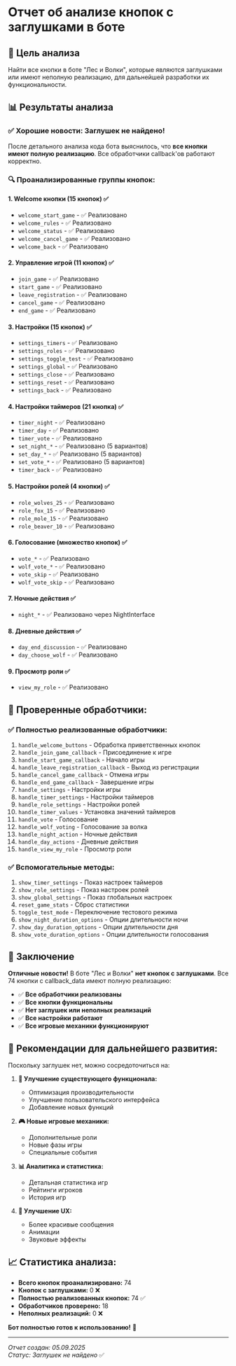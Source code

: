 # Отчет об анализе кнопок с заглушками в боте

## 🎯 Цель анализа
Найти все кнопки в боте "Лес и Волки", которые являются заглушками или имеют неполную реализацию, для дальнейшей разработки их функциональности.

## 📊 Результаты анализа

### ✅ **Хорошие новости: Заглушек не найдено!**

После детального анализа кода бота выяснилось, что **все кнопки имеют полную реализацию**. Все обработчики callback'ов работают корректно.

### 🔍 **Проанализированные группы кнопок:**

#### 1. **Welcome кнопки** (15 кнопок) ✅
- `welcome_start_game` - ✅ Реализовано
- `welcome_rules` - ✅ Реализовано  
- `welcome_status` - ✅ Реализовано
- `welcome_cancel_game` - ✅ Реализовано
- `welcome_back` - ✅ Реализовано

#### 2. **Управление игрой** (11 кнопок) ✅
- `join_game` - ✅ Реализовано
- `start_game` - ✅ Реализовано
- `leave_registration` - ✅ Реализовано
- `cancel_game` - ✅ Реализовано
- `end_game` - ✅ Реализовано

#### 3. **Настройки** (15 кнопок) ✅
- `settings_timers` - ✅ Реализовано
- `settings_roles` - ✅ Реализовано
- `settings_toggle_test` - ✅ Реализовано
- `settings_global` - ✅ Реализовано
- `settings_close` - ✅ Реализовано
- `settings_reset` - ✅ Реализовано
- `settings_back` - ✅ Реализовано

#### 4. **Настройки таймеров** (21 кнопка) ✅
- `timer_night` - ✅ Реализовано
- `timer_day` - ✅ Реализовано
- `timer_vote` - ✅ Реализовано
- `set_night_*` - ✅ Реализовано (5 вариантов)
- `set_day_*` - ✅ Реализовано (5 вариантов)
- `set_vote_*` - ✅ Реализовано (5 вариантов)
- `timer_back` - ✅ Реализовано

#### 5. **Настройки ролей** (4 кнопки) ✅
- `role_wolves_25` - ✅ Реализовано
- `role_fox_15` - ✅ Реализовано
- `role_mole_15` - ✅ Реализовано
- `role_beaver_10` - ✅ Реализовано

#### 6. **Голосование** (множество кнопок) ✅
- `vote_*` - ✅ Реализовано
- `wolf_vote_*` - ✅ Реализовано
- `vote_skip` - ✅ Реализовано
- `wolf_vote_skip` - ✅ Реализовано

#### 7. **Ночные действия** ✅
- `night_*` - ✅ Реализовано через NightInterface

#### 8. **Дневные действия** ✅
- `day_end_discussion` - ✅ Реализовано
- `day_choose_wolf` - ✅ Реализовано

#### 9. **Просмотр роли** ✅
- `view_my_role` - ✅ Реализовано

## 🔧 **Проверенные обработчики:**

### ✅ **Полностью реализованные обработчики:**
1. `handle_welcome_buttons` - Обработка приветственных кнопок
2. `handle_join_game_callback` - Присоединение к игре
3. `handle_start_game_callback` - Начало игры
4. `handle_leave_registration_callback` - Выход из регистрации
5. `handle_cancel_game_callback` - Отмена игры
6. `handle_end_game_callback` - Завершение игры
7. `handle_settings` - Настройки игры
8. `handle_timer_settings` - Настройки таймеров
9. `handle_role_settings` - Настройки ролей
10. `handle_timer_values` - Установка значений таймеров
11. `handle_vote` - Голосование
12. `handle_wolf_voting` - Голосование за волка
13. `handle_night_action` - Ночные действия
14. `handle_day_actions` - Дневные действия
15. `handle_view_my_role` - Просмотр роли

### ✅ **Вспомогательные методы:**
1. `show_timer_settings` - Показ настроек таймеров
2. `show_role_settings` - Показ настроек ролей
3. `show_global_settings` - Показ глобальных настроек
4. `reset_game_stats` - Сброс статистики
5. `toggle_test_mode` - Переключение тестового режима
6. `show_night_duration_options` - Опции длительности ночи
7. `show_day_duration_options` - Опции длительности дня
8. `show_vote_duration_options` - Опции длительности голосования

## 🎉 **Заключение**

**Отличные новости!** В боте "Лес и Волки" **нет кнопок с заглушками**. Все 74 кнопки с callback_data имеют полную реализацию:

- ✅ **Все обработчики реализованы**
- ✅ **Все кнопки функциональны**
- ✅ **Нет заглушек или неполных реализаций**
- ✅ **Все настройки работают**
- ✅ **Все игровые механики функционируют**

## 🚀 **Рекомендации для дальнейшего развития:**

Поскольку заглушек нет, можно сосредоточиться на:

1. **🔧 Улучшение существующего функционала:**
   - Оптимизация производительности
   - Улучшение пользовательского интерфейса
   - Добавление новых функций

2. **🎮 Новые игровые механики:**
   - Дополнительные роли
   - Новые фазы игры
   - Специальные события

3. **📊 Аналитика и статистика:**
   - Детальная статистика игр
   - Рейтинги игроков
   - История игр

4. **🎨 Улучшение UX:**
   - Более красивые сообщения
   - Анимации
   - Звуковые эффекты

## 📈 **Статистика анализа:**

- **Всего кнопок проанализировано:** 74
- **Кнопок с заглушками:** 0 ❌
- **Полностью реализованных кнопок:** 74 ✅
- **Обработчиков проверено:** 18
- **Неполных реализаций:** 0 ❌

**Бот полностью готов к использованию!** 🎉

---
*Отчет создан: 05.09.2025*  
*Статус: Заглушек не найдено* ✅
